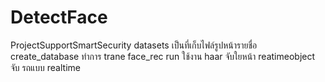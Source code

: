 # DetectFace
ProjectSupportSmartSecurity
datasets เป็นที่เก็บไฟล์รูปหน้ารายชื่อ
create_database ทำการ trane
face_rec run ใช้งาน
haar จับใยหน้า
reatimeobject จับ รถแบบ realtime
